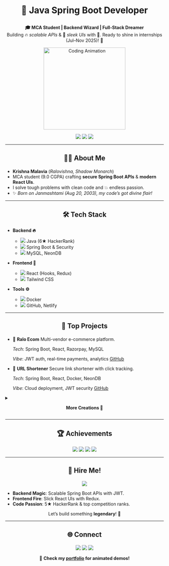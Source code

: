 # <p align="center">🚀 Java Spring Boot Developer</p>

<p align="center">
  <b>🎓 MCA Student | Backend Wizard | Full-Stack Dreamer</b><br>
  Building 🔥 <i>scalable APIs</i> & 🎨 <i>sleek UIs</i> with 💖. Ready to shine in internships (Jul–Nov 2025)! 💪
</p>

<p align="center">
  <img src="https://raloportfolio.netlify.app/assets/coding.gif" alt="Coding Animation" width="260"/>
</p>

<p align="center">
  <a href="https://github.com/ralovishna"><img src="https://img.shields.io/badge/🐙%20GitHub-ralovishna-1E3A8A?style=for-the-badge&logo=github&color=1E3A8A&labelColor=0F172A"/></a>
  <a href="https://linkedin.com/in/krishna-malavia-1b744024a"><img src="https://img.shields.io/badge/🔗%20LinkedIn-Krishna%20Malavia-0A66C2?style=for-the-badge&logo=linkedin&color=0A66C2&labelColor=0F172A"/></a>
  <a href="https://raloportfolio.netlify.app"><img src="https://img.shields.io/badge/🌍%20Portfolio-View%20Now-FF3E7D?style=for-the-badge&color=FF3E7D&labelColor=0F172A"/></a>
</p>

---

## <p align="center">👨‍💻 About Me</p>
- **Krishna Malavia** (*Ralovishna, Shadow Monarch*)
- MCA student (9.0 CGPA) crafting **secure Spring Boot APIs** & **modern React UIs**.
- I solve tough problems with clean code and 💥 endless passion.
- ✨ *Born on Janmashtami (Aug 20, 2003), my code’s got divine flair!*

---

## <p align="center">🛠️ Tech Stack</p>
- **Backend 🔥**
  - <img src="https://img.shields.io/badge/Java-6★-ED8B00?style=flat-square&logo=java&color=ED8B00&labelColor=0F172A"/> Java (6★ HackerRank)
  - <img src="https://img.shields.io/badge/Spring%20Boot-API-6DB33F?style=flat-square&logo=spring&color=6DB33F&labelColor=0F172A"/> Spring Boot & Security
  - <img src="https://img.shields.io/badge/MySQL-NeonDB-4479A1?style=flat-square&logo=mysql&color=4479A1&labelColor=0F172A"/> MySQL, NeonDB

- **Frontend 🎨**
  - <img src="https://img.shields.io/badge/React-Hooks-61DAFB?style=flat-square&logo=react&color=61DAFB&labelColor=0F172A"/> React (Hooks, Redux)
  - <img src="https://img.shields.io/badge/Tailwind-CSS-38B2AC?style=flat-square&logo=tailwind-css&color=38B2AC&labelColor=0F172A"/> Tailwind CSS

- **Tools ⚙️**
  - <img src="https://img.shields.io/badge/Docker-2496ED?style=flat-square&logo=docker&color=2496ED&labelColor=0F172A"/> Docker
  - <img src="https://img.shields.io/badge/GitHub-F05032?style=flat-square&logo=github&color=F05032&labelColor=0F172A"/> GitHub, Netlify

---

## <p align="center">🚀 Top Projects</p>

- 🛒 **Ralo Ecom**
  Multi-vendor e-commerce platform.
  
  *Tech*: Spring Boot, React, Razorpay, MySQL
  
  *Vibe*: JWT auth, real-time payments, analytics
  [GitHub](#)

- 🔗 **URL Shortener**
  Secure link shortener with click tracking.
  
  *Tech*: Spring Boot, React, Docker, NeonDB
  
  *Vibe*: Cloud deployment, JWT security
  [GitHub](#)

<details>
<summary><p align="center"><b>More Creations 💎</b></p></summary>
  
- 🎓 **Student Management System**
  Role-based academic platform.
  
  *Tech*: Spring Boot, Thymeleaf, MySQL
  
  *Vibe*: Secure APIs, optimized DB

- 📚 **Library Management API**
  REST API with Swagger docs.
  
  *Tech*: Spring Boot, Hibernate, Swagger
  
  *Vibe*: Automated workflows
</details>

---

## <p align="center">🏆 Achievements</p>
<p align="center">
  <a href="https://www.hackerrank.com/profile/Ralovishna"><img src="https://img.shields.io/badge/🏆%20HackerRank-5★%20Gold-2EC866?style=for-the-badge&color=2EC866&labelColor=0F172A"/></a>
  <img src="https://img.shields.io/badge/🥇%20Code%20Marathon-1st%202023-FFD700?style=for-the-badge&color=FFD700&labelColor=0F172A"/>
  <img src="https://img.shields.io/badge/🥈%20Code%20Clash-2nd%202025-FFD700?style=for-the-badge&color=FFD700&labelColor=0F172A"/>
  <img src="https://img.shields.io/badge/📜%20Certified-Software%20Engineer-4A90E2?style=for-the-badge&color=4A90E2&labelColor=0F172A"/>
</p>

---

## <p align="center">💼 Hire Me!</p>
<p align="center">
  <a href="mailto:krishnashyammalavia15030973@gmail.com"><img src="https://img.shields.io/badge/📧%20Internships-Dec–May%202025-4A90E2?style=for-the-badge&color=4A90E2&labelColor=0F172A"/></a>
</p>

- **Backend Magic**: Scalable Spring Boot APIs with JWT.
- **Frontend Fire**: Slick React UIs with Redux.
- **Code Passion**: 5★ HackerRank & top competition ranks.

<p align="center">Let’s build something <b>legendary</b>! 🚀</p>

---

## <p align="center">🌐 Connect</p>
<p align="center">
  <a href="mailto:krishnashyammalavia15030973@gmail.com"><img src="https://img.shields.io/badge/📧%20Email-Contact%20Me-D14836?style=for-the-badge&color=D14836&labelColor=0F172A"/></a>
  <a href="https://linkedin.com/in/krishna-malavia-1b744024a"><img src="https://img.shields.io/badge/🔗%20LinkedIn-Connect-0A66C2?style=for-the-badge&color=0A66C2&labelColor=0F172A"/></a>
  <a href="https://github.com/ralovishna"><img src="https://img.shields.io/badge/🐙%20GitHub-Follow-181717?style=for-the-badge&color=181717&labelColor=0F172A"/></a>
</p>
<p align="center">
  🎥 <b>Check my <a href="https://raloportfolio.netlify.app">portfolio</a> for animated demos!</b>
</p>
